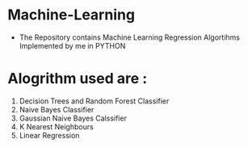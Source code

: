 # Machine-Learning

  - The Repository contains Machine Learning Regression Algortihms Implemented by me in PYTHON

# Alogrithm used are :
  1. Decision Trees and Random Forest Classifier
  2. Naive Bayes Classifier
  3. Gaussian Naive Bayes Calssifier
  10. K Nearest Neighbours
  11. Linear Regression

